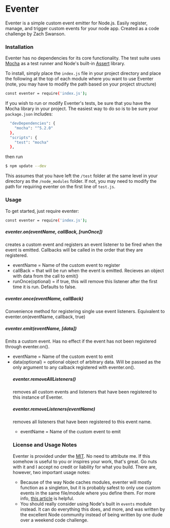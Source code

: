 # Eventer

Eventer is a simple custom event emitter for Node.js.  Easily register, manage, and trigger custom events for your node app.  Created as a code challenge by Zach Swanson.

### Installation

Eventer has no dependencies for its core functionality.  The test suite uses [Mocha](https://mochajs.org/) as a test runner and Node's built-in [Assert](https://nodejs.org/api/assert.html) library.

To install, simply place the `index.js` file in your project directory and place the following at the top of each module where you want to use Eventer (note, you may have to modify the path based on your project structure)

```sh
const eventer = require('index.js');
```

If you wish to run or modify Eventer's tests, be sure that you have the Mocha library in your project.  The easiest way to do so is to be sure your `package.json` includes:

```sh
  "devDependencies": {
    "mocha": "^5.2.0"
  },
  "scripts": {
    "test": "mocha"
  },
```
then run
```sh
$ npm update --dev
```
This assumes that you have left the `/test` folder at the same level in your directory as the `/node_modules` folder.  If not, you may need to modify the path for requiring eventer on the first line of `test.js`.

### Usage

To get started, just require eventer:
```sh
const eventer = require('index.js');
```

##### eventer.on(eventName, callBack, [runOnce])
creates a custom event and registers an event listener to be fired when the event is emitted.  Callbacks will be called in the order that they are registered.
- eventName = <String> Name of the custom event to register
- callBack = <Function> that will be run when the event is emitted.  Recieves an object with data from the call to emit()
- runOnce(optional) = <Boolean> if true, this will remove this listener after the first time it is run.  Defaults to false.

##### eventer.once(eventName, callBack)
Convenience method for registering single use event listeners.  Equivalent to eventer.on(eventName, callback, true)

##### eventer.emit(eventName, [data])
Emits a custom event.  Has no effect if the event has not been registered through eventer.on().
- eventName = <String> Name of the custom event to emit
- data(optional) = <Object> optional object of arbitrary data.  Will be passed as the only argument to any calback registered with eventer.on().

##### eventer.removeAllListeners()
removes all custom events and listeners that have been registered to this instance of Eventer.

##### eventer.removeListeners(eventName)
removes all listeners that have been registered to this event name.
- eventName = <String> Name of the custom event to emit

### License and Usage Notes
Eventer is provided under the [MIT](https://opensource.org/licenses/MIT).  No need to attribute me.  If this somehow is useful to you or inspires your work, that's great.  Go nuts with it and I accept no credit or liability for what you build.  There are, however, two important usage notes:
- Because of the way Node caches modules, eventer will mostly function as a singleton, but it is probably safest to only use custom events in the same file/module where you define them.  For more info, [this article](https://derickbailey.com/2016/03/09/creating-a-true-singleton-in-node-js-with-es6-symbols/) is helpful.
- You should really consider using Node's built in `events` module instead.  It can do everything this does, and more, and was written by the excellent Node community instead of being written by one dude over a weekend code challenge.  
